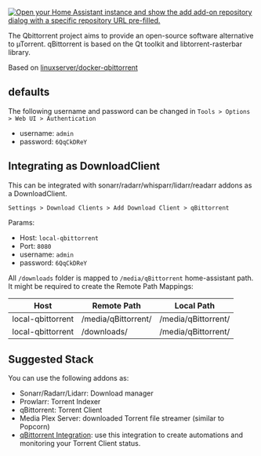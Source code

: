 [![Open your Home Assistant instance and show the add add-on repository dialog with a specific repository URL pre-filled.](https://my.home-assistant.io/badges/supervisor_add_addon_repository.svg)](https://my.home-assistant.io/redirect/supervisor_add_addon_repository/?repository_url=https%3A%2F%2Fgithub.com%2Ffabiosv%2Fhassios-addon-qbitTorrent)

The Qbittorrent project aims to provide an open-source software alternative to µTorrent. qBittorrent is based on the Qt toolkit and libtorrent-rasterbar library.


Based on [linuxserver/docker-qbittorrent](https://github.com/linuxserver/docker-qbittorrent/tree/master)

## defaults

The following username and password can be changed in `Tools > Options > Web UI > Authentication`

- username: `admin`
- password: `6QqCkDReY`

## Integrating as DownloadClient

This can be integrated with sonarr/radarr/whisparr/lidarr/readarr addons as a DownloadClient.

`Settings > Download Clients > Add Download Client > qBittorrent`

Params:

- Host: `local-qbittorrent`
- Port: `8080`
- username: `admin`
- password: `6QqCkDReY`

All `/downloads` folder is mapped to `/media/qBittorrent` home-assistant path. It might be required to create the Remote Path Mappings:

|Host             |Remote Path        |Local Path         |
|-----------------|-------------------|-------------------|
|local-qbittorrent|/media/qBittorrent/|/media/qBittorrent/|
|local-qbittorrent|/downloads/        |/media/qBittorrent/|

## Suggested Stack

You can use the following addons as:

- Sonarr/Radarr/Lidarr: Download manager
- Prowlarr: Torrent Indexer
- qBittorrent: Torrent Client
- Media Plex Server: downloaded Torrent file streamer (similar to Popcorn)
- [qBittorrent Integration](https://www.home-assistant.io/integrations/qbittorrent/): use this integration to create automations and monitoring your Torrent Client status.

